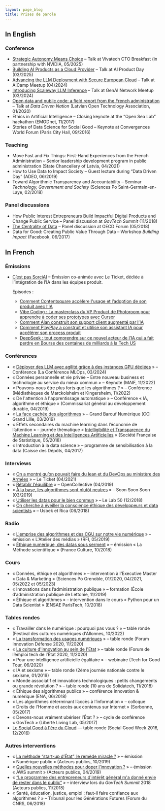 ```yaml
---
layout: page_blog
title: Prises de parole
---
```


## In English

### Conference
* [Strategic Autonomy Means Choice](https://www.scaleway.com/en/vivatech-cto-vip-breakfast-3/) – Talk at Vivatech CTO Breakfast (in partnership with NVIDIA, 05/2025)
* [Building AI Products as a Cloud Provider](https://www.ai-product-day.com/en/speakers-new/frederic-bardolle-92e11) – Talk at AI Product Day (03/2025)
* [Advancing the LLM Deployment with Secure European Cloud](https://www.aicamp.ai/event/eventdetails/W2024043009) – Talk at AICamp Meetup (04/2024)
* [Introducing Scaleway LLM Inference](https://www.youtube.com/watch?v=iB9WF0I97PQ) – Talk at GenAI Network Meetup (03/2024)
* [Open data and public code: a field report from the French administration](https://youtu.be/zkEDvjen_Kw?t=5288) – Talk at *Data Driven Nation* (Latvian Open Technology Association, 01/2020)  
* Ethics in Artificial Intelligence – Closing keynote at the “Open Sea Lab” hackathon (EMODnet, 11/2017)
* Stories of Data Science for Social Good – Keynote at Convergences World Forum (Paris City Hall, 09/2016)


### Teaching
* Move Fast and Fix Things: First-Hand Experiences from the French Administration – Senior leadership development program in public administration (State Chancellery of Latvia, 04/2021)
* How to Use Data to Impact Society – Guest lecture during “Data Driven Day” (ADEO, 06/2019)
* Toward Algorithmic Transparency and Accountability – Seminar *Technology, Government and Society* (Sciences Po Saint-Germain-en-Laye, 02/2018)


### Panel discussions
* How Public Interest Entrepreneurs Build Impactful Digital Products and Change Public Service – Panel discussion at *GovTech Summit* (11/2018)
* [The Centrality of Data](https://oecd.streamakaci.com/052018/vod/day/2/room/2/hour/14:00/lang/fr) – Panel discussion at OECD Forum (05/2018)
* Data for Good: Creating Public Value Through Data – Workshop *Building Impact* (Facebook, 06/2017)



## In French

### Émissions

* [C’est pas SorciAI](https://www.le-ticket.fr/les-emissions-ticket-product-management-ia/) – Émission co-animée avec Le Ticket, dédiée à l’intégration de l’IA dans les équipes produit.

  Épisodes :
  - [Comment Contentsquare accélère l'usage et l’adoption de son produit avec l’IA](https://www.le-ticket.fr/comment-contentsquare-accelere-lusage-et-ladoption-de-son-produit-avec-lia/147141/)
  - [Vibe Coding : La masterclass du VP Product de Photoroom pour apprendre à coder ses prototypes avec Cursor](https://www.le-ticket.fr/vibe-coding-la-masterclass-du-vp-product-de-photoroom-pour-appendre-a-coder-ses-prototypes-avec-cursor/147023/)
  - [Comment Alan construit son support client augmenté par l’IA](https://www.le-ticket.fr/comment-alan-construit-son-support-client-augmente-par-lia/146910/)
  - [Comment PlayPlay a construit et utilise son assistant IA pour accélérer son process produit](https://www.le-ticket.fr/comment-playplay-a-construit-et-utilise-son-assistant-ia-pour-accelerer-son-process-produit/146457/)
  - [DeepSeek : tout comprendre sur ce nouvel acteur de l’IA qui a fait perdre en Bourse des centaines de milliards à la Tech US](https://www.le-ticket.fr/deepseek-ia-cest-pas-sorciai-fred-bardolle/146440/)


### Conférences

* « [Déployer des LLM avec agilité grâce à des instances GPU dédiées](https://conference-mlops.com/speakers/frederic-bardolle/) » – Conférence (La Conférence MLOps, 03/2024)
* « Données personnelle et vie privée – Entre nouveau business et technologie au service du mieux commun » – Keynote (MAIF, 11/2022)
* « Pouvons-nous être plus forts que les algorithmes ? » – Conférence (Médiathèques de Marckolsheim et Kingersheim, 11/2022)
* « De l'attention à l'apprentissage automatique » – Conférence « IA, algorithme et éthique » (Commissariat général au développement durable, 04/2019)
* « [La face cachée des algorithmes](https://youtu.be/17DPl9fGins) » – Grand Barouf Numérique (CCI Grand Lille, 03/2019)
* « Effets secondaires du machine learning dans l’économie de l’attention » – journée thématique « [Intelligibilité et Transparence du Machine Learning et des Intelligences Artificielles](https://www.sfds.asso.fr/fr/malia_machine_learning_et_intelligence_artificielle/630-journee_thematique_intelligibilite_et_transparence_du_machine_learning_et_des_intelligences_ar/) » (Société Française de Statistique, 05/2018)
* « Introduction à la data science » – programme de sensibilisation à la data (Caisse des Dépôts, 04/2017)


### Interviews

* « [On a montré qu’on pouvait faire du lean et du DevOps au ministère des Armées](https://www.le-ticket.fr/frederic-bardolle-cpo-ministere-armees-interview-flash/1659/) » – Le Ticket (04/2021)
* « [Rétablir l'équilibre](https://medium.com/opencollectiveparis/rétablir-léquilibre-a278dcda6795) » – OpenCollective (04/2019)
* « [À la base, les algorithmes sont plutôt neutres](https://www.soonsoonsoon.com/le-monde-de-demain-selon-Frederic-Bardolle) » – Soon Soon Soon (03/2019)
* « [Utiliser les datas pour le bien commun](https://www.lelab50.fr/utiliser-les-datas-pour-le-bien-commun/) » – Le Lab 50 (12/2018)
* « [On cherche à éveiller la conscience éthique des développeurs et data scientists](https://usbeketrica.com/fr/article/on-cherche-a-eveiller-la-conscience-ethique-des-developpeurs-et-data-scientists) » – Usbek et Rica (06/2018)


### Radio

* « [L'emprise des algorithmes et des CGU sur notre vie numérique](http://www.rfi.fr/fr/emission/20190531-emprise-algorithmes-cgu-notre-vie-numerique) » – émission « L'Atelier des médias » (RFI, 05/2019)
* « [Éthique numérique, des datas sous serment](https://www.franceculture.fr/emissions/la-methode-scientifique/ethique-numerique-des-datas-sous-serment) » – émission « La Méthode scientifique » (France Culture, 10/2018)


### Cours

* « Données, éthique et algorithmes » – intervention à l'Executive Master « Data & Marketing » (Sciences Po Grenoble, 01/2020, 04/2021, 05/2022 et 05/2023)
* « Innovations dans l’administration publique » – formation (École d’administration publique de Lettonie, 11/2019)
* « Éthique et algorithmes » – intervention dans le cours « Python pour un Data Scientist » (ENSAE ParisTech, 10/2018)


### Tables rondes

* « Travailler dans le numérique : pourquoi pas vous ? » – table ronde (Festival des cultures numériques d'Allonnes, 10/2022)
* « [La transformation des usages numériques](https://www.youtube.com/watch?v=d7T52DoqGEc) » – table ronde (Forum Innovation Défense 2020, 11/2020)
* « [La culture d'innovation au sein de l'Etat](https://www.dailymotion.com/video/x7xqmsa) » – table ronde (Forum de l’emploi tech de l’État 2020, 11/2020)
* « Pour une intelligence artificielle égalitaire » – webinaire (Tech for Good Tour, 06/2020)
* « IA et sexisme » – table ronde (2ème journée nationale contre le sexisme, 01/2019)
* « Monde associatif et innovations technologiques : petits changements ou grande révolution ? » – table ronde (10 ans de Solidatech, 11/2018)
* « Éthique des algorithmes publics » – conférence innovation & numérique (ENA, 06/2018)
* « Les algorithmes déterminant l’accès à l’information » – colloque « Droits de l'Homme et accès aux contenus sur Internet » (Sorbonne, 05/2017)
* « Devons-nous vraiment ubériser l’État ? » – cycle de conférence « GovTech » (Liberté Living Lab, 05/2017)
* [Le Social Good à l'ère du Cloud](https://www.facebook.com/helloasso/videos/1122013457911262) — table ronde (Social Good Week 2016, 12/2016)


### Autres interventions

* « [La méthode “start-up d’État”, le remède miracle ?](https://www.acteurspublics.fr/webtv/emissions/numerique-public/la-methode-start-up-detat-le-remede-miracle) » – émission « Numérique public » (Acteurs publics, 10/2019)
* « [Quelles nouvelles méthodes pour doper l’innovation ?](https://www.acteurspublics.fr/webtv/emissions/aws-summit/debat-quelles-nouvelles-methodes-pour-doper-linnovation) » – émission « AWS summit » (Acteurs publics, 04/2019)
* « [“Le programme des entrepreneurs d'intérêt général m'a donné envie de rester dans le public”](https://www.acteurspublics.fr/webtv/emissions/sommet-des-govtech/le-programme-des-entrepreneurs-dinteret-general-ma-donne-envie-de-rester-dans-le-public) » – interview lors du _GovTech Summit_ 2018 (Acteurs publics, 11/2018)
* « Santé, éducation, justice, emploi : faut-il faire confiance aux algorithmes ? » – Tribunal pour les Générations Futures (Forum du CNRS, 06/2018)
